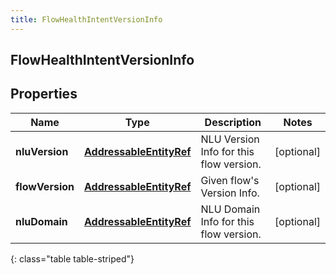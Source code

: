```yaml
---
title: FlowHealthIntentVersionInfo
---
```

## FlowHealthIntentVersionInfo


## Properties

| Name | Type | Description | Notes |
| ------------ | ------------- | ------------- | ------------- |
| **nluVersion** | <!----><!---->[**AddressableEntityRef**](AddressableEntityRef.html)<!----> | NLU Version Info for this flow version. |  [optional] |
| **flowVersion** | <!----><!---->[**AddressableEntityRef**](AddressableEntityRef.html)<!----> | Given flow's Version Info. |  [optional] |
| **nluDomain** | <!----><!---->[**AddressableEntityRef**](AddressableEntityRef.html)<!----> | NLU Domain Info for this flow version. |  [optional] |
{: class="table table-striped"}



